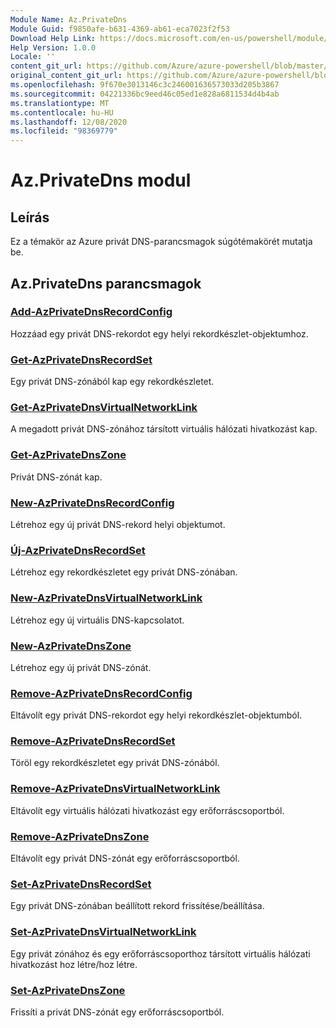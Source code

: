 ```yaml
---
Module Name: Az.PrivateDns
Module Guid: f9850afe-b631-4369-ab61-eca7023f2f53
Download Help Link: https://docs.microsoft.com/en-us/powershell/module/az.privatedns
Help Version: 1.0.0
Locale: ''
content_git_url: https://github.com/Azure/azure-powershell/blob/master/src/PrivateDns/PrivateDns/help/Az.PrivateDNS.md
original_content_git_url: https://github.com/Azure/azure-powershell/blob/master/src/PrivateDns/PrivateDns/help/Az.PrivateDNS.md
ms.openlocfilehash: 9f670e3013146c3c246001636573033d205b3867
ms.sourcegitcommit: 04221336bc9eed46c05ed1e828a6811534d4b4ab
ms.translationtype: MT
ms.contentlocale: hu-HU
ms.lasthandoff: 12/08/2020
ms.locfileid: "98369779"
---
```

# Az.PrivateDns modul
## Leírás
Ez a témakör az Azure privát DNS-parancsmagok súgótémakörét mutatja be.

## Az.PrivateDns parancsmagok
### [Add-AzPrivateDnsRecordConfig](Add-AzPrivateDnsRecordConfig.md)
Hozzáad egy privát DNS-rekordot egy helyi rekordkészlet-objektumhoz.

### [Get-AzPrivateDnsRecordSet](Get-AzPrivateDnsRecordSet.md)
Egy privát DNS-zónából kap egy rekordkészletet.

### [Get-AzPrivateDnsVirtualNetworkLink](Get-AzPrivateDnsVirtualNetworkLink.md)
A megadott privát DNS-zónához társított virtuális hálózati hivatkozást kap.

### [Get-AzPrivateDnsZone](Get-AzPrivateDnsZone.md)
Privát DNS-zónát kap.

### [New-AzPrivateDnsRecordConfig](New-AzPrivateDnsRecordConfig.md)
Létrehoz egy új privát DNS-rekord helyi objektumot.

### [Új-AzPrivateDnsRecordSet](New-AzPrivateDnsRecordSet.md)
Létrehoz egy rekordkészletet egy privát DNS-zónában.

### [New-AzPrivateDnsVirtualNetworkLink](New-AzPrivateDnsVirtualNetworkLink.md)
Létrehoz egy új virtuális DNS-kapcsolatot.

### [New-AzPrivateDnsZone](New-AzPrivateDnsZone.md)
Létrehoz egy új privát DNS-zónát.

### [Remove-AzPrivateDnsRecordConfig](Remove-AzPrivateDnsRecordConfig.md)
Eltávolít egy privát DNS-rekordot egy helyi rekordkészlet-objektumból.

### [Remove-AzPrivateDnsRecordSet](Remove-AzPrivateDnsRecordSet.md)
Töröl egy rekordkészletet egy privát DNS-zónából.

### [Remove-AzPrivateDnsVirtualNetworkLink](Remove-AzPrivateDnsVirtualNetworkLink.md)
Eltávolít egy virtuális hálózati hivatkozást egy erőforráscsoportból.

### [Remove-AzPrivateDnsZone](Remove-AzPrivateDnsZone.md)
Eltávolít egy privát DNS-zónát egy erőforráscsoportból.

### [Set-AzPrivateDnsRecordSet](Set-AzPrivateDnsRecordSet.md)
Egy privát DNS-zónában beállított rekord frissítése/beállítása.

### [Set-AzPrivateDnsVirtualNetworkLink](Set-AzPrivateDnsVirtualNetworkLink.md)
Egy privát zónához és egy erőforráscsoporthoz társított virtuális hálózati hivatkozást hoz létre/hoz létre.

### [Set-AzPrivateDnsZone](Set-AzPrivateDnsZone.md)
Frissíti a privát DNS-zónát egy erőforráscsoportból.

